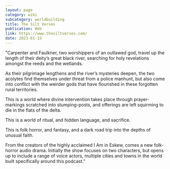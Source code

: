 ```yaml
---
layout: page
category: wiki
subcategory: worldbuilding
title: The Silt Verses
publication: Web
link: https://www.thesiltverses.com/
date: 2023-01-15
---
```


"Carpenter and Faulkner, two worshippers of an outlawed god, travel up the length of their deity’s great black river, searching for holy revelations amongst the reeds and the wetlands.

As their pilgrimage lengthens and the river’s mysteries deepen, the two acolytes find themselves under threat from a police manhunt, but also come into conflict with the weirder gods that have flourished in these forgotten rural territories.

This is a world where divine intervention takes place through prayer-markings scratched into stumping-posts, and offerings are left squirming to die in the flats of the delta.

This is a world of ritual, and hidden language, and sacrifice.

This is folk horror, and fantasy, and a dark road trip into the depths of unusual faith.

From the creators of the highly acclaimed I Am in Eskew, comes a new folk-horror audio drama. Initially the show focuses on two characters, but opens up to include a range of voice actors, multiple cities and towns in the world built specifically around this podcast."
